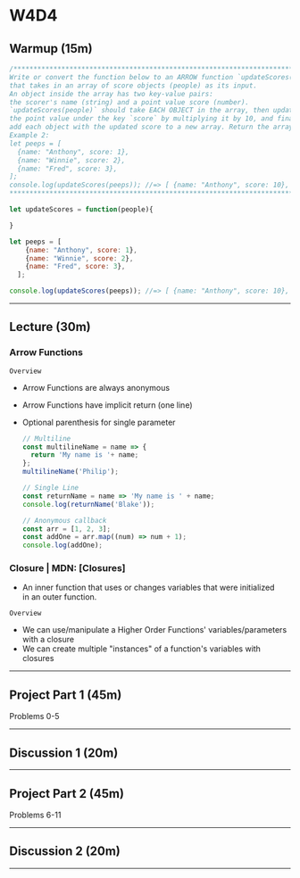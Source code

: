 # W4D4

## Warmup (15m)

```js
/***********************************************************************
Write or convert the function below to an ARROW function `updateScores(people)` 
that takes in an array of score objects (people) as its input. 
An object inside the array has two key-value pairs:
the scorer's name (string) and a point value score (number). 
`updateScores(people)` should take EACH OBJECT in the array, then update 
the point value under the key `score` by multiplying it by 10, and finally
add each object with the updated score to a new array. Return the array at the end.
Example 2:
let peeps = [
  {name: "Anthony", score: 1},
  {name: "Winnie", score: 2},
  {name: "Fred", score: 3},
];
console.log(updateScores(peeps)); //=> [ {name: "Anthony", score: 10}, {name: "Winnie", score: 20},  {name: "Fred", score: 30}];
***********************************************************************/

let updateScores = function(people){

}

let peeps = [
    {name: "Anthony", score: 1},
    {name: "Winnie", score: 2},
    {name: "Fred", score: 3},
  ];

console.log(updateScores(peeps)); //=> [ {name: "Anthony", score: 10}, {name: "Winnie", score: 20},  {name: "Fred", score: 30}];
```

---

## Lecture (30m)

### Arrow Functions

`Overview`

- Arrow Functions are always anonymous
- Arrow Functions have implicit return (one line)
- Optional parenthesis for single parameter

  ```js
  // Multiline
  const multilineName = name => {
    return 'My name is '+ name;
  };
  multilineName('Philip');

  // Single Line
  const returnName = name => 'My name is ' + name;
  console.log(returnName('Blake'));

  // Anonymous callback
  const arr = [1, 2, 3];
  const addOne = arr.map((num) => num + 1);
  console.log(addOne);
  ```

### Closure | MDN: [Closures]

- An inner function that uses or changes variables that were initialized\
in an outer function.

`Overview`

- We can use/manipulate a Higher Order Functions' variables/parameters with a closure
- We can create multiple "instances" of a function's variables with closures

---

## Project Part 1 (45m)

Problems 0-5

---

## Discussion 1 (20m)

---

## Project Part 2 (45m)

Problems 6-11

---

## Discussion 2 (20m)

---

